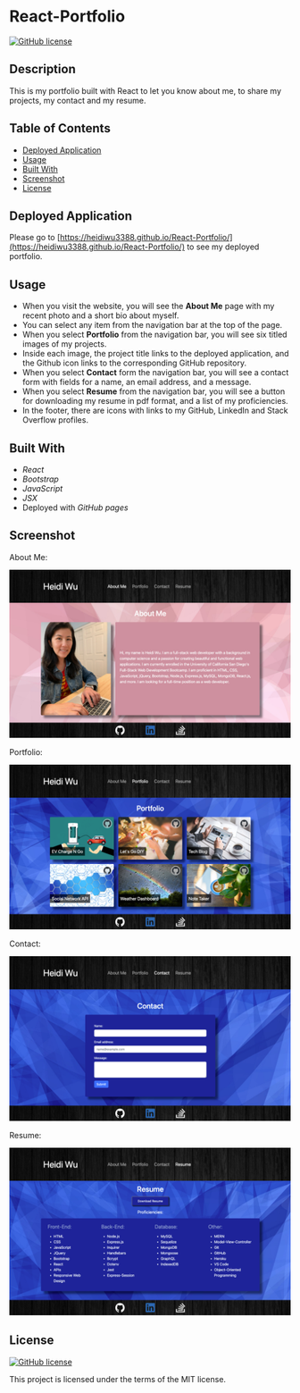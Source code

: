 # React-Portfolio
[![GitHub license](https://img.shields.io/badge/license-MIT-blue.svg)](https://opensource.org/licenses/MIT)

## Description
This is my portfolio built with React to let you know about me, to share my projects, my contact and my resume.

## Table of Contents
* [Deployed Application](#deployed-application)
* [Usage](#usage)
* [Built With](#built-with)
* [Screenshot](#screenshot)
* [License](#license) 

## Deployed Application

Please go to [https://heidiwu3388.github.io/React-Portfolio/](https://heidiwu3388.github.io/React-Portfolio/) to see my deployed portfolio.

## Usage
- When you visit the website, you will see the **About Me** page with my recent photo and a short bio about myself.
- You can select any item from the navigation bar at the top of the page.
- When you select **Portfolio** from the navigation bar, you will see six titled images of my projects.
- Inside each image, the project title links to the deployed application, and the Github icon links to the corresponding GitHub repository.
- When you select **Contact** form the navigation bar, you will see a contact form with fields for a name, an email address, and a message.
- When you select **Resume** from the navigation bar, you will see a button for downloading my resume in pdf format, and a list of my proficiencies.
- In the footer, there are icons with links to my GitHub, LinkedIn and Stack Overflow profiles. 

## Built With

- *React*
- *Bootstrap*
- *JavaScript*
- *JSX*
- Deployed with *GitHub pages*
    

## Screenshot

About Me:

![About Me](./src/assets/screenshots/React-Portfolio-AboutMe.png)

Portfolio:

![Portfolio](./src/assets/screenshots/React-Portfolio-Portfolio.png)

Contact:

![Contact](./src/assets/screenshots/React-Portfolio-Contact.png)

Resume:

![Resume](./src/assets/screenshots/React-Portfolio-Resume.png)


## License

[![GitHub license](https://img.shields.io/badge/license-MIT-blue.svg)](https://opensource.org/licenses/MIT) 

This project is licensed under the terms of the MIT license.